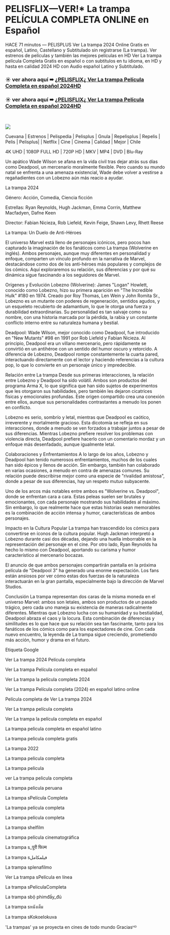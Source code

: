 # PELISFLIX—VER!* La trampa PELÍCULA COMPLETA ONLINE en Español

HACE 71 minutos — PELISPLUS Ver La trampa 2024 Online Gratis en español, Latino, Castellano y Subtitulado sin registrarse (La trampa). Ver estrenos de películas y también las mejores películas en HD Ver La trampa película Completa Gratis en español o con subtítulos en tu idioma, en HD y hasta en calidad 2024 HD con Audio español Latino y Subtitulado.
</br>
### ☀ ver ahora aquí ➠ [¿PELISFLIX¿ Ver La trampa Película Completa en español 2024HD](https://movie4you.online/es/movie/1032823/la-trampa-github)

### ☀ ver ahora aquí ➠ [¿PELISFLIX¿ Ver La trampa Película Completa en español 2024HD](https://movie4you.online/es/movie/1032823/la-trampa-github)
</br>
<p dir="auto"><a href="https://movie4you.online/es/movie/1032823/la-trampa-github" title="PLAY NOW" rel="nofollow"><img src="https://i.imgur.com/jhNGoEt.gif" style="max-width: 100%;"></a></p>

Cuevana | Estrenos | Pelispedia | Pelisplus | Gnula | Repelisplus | Repelis | Pelis | Pelisplus| | Netflix | Cine | Cinema | Calidad | Mejor | Chile

4K UHD | 1080P FULL HD | 720P HD | MKV | MP4 | DVD | Blu-Ray

Un apático Wade Wilson se afana en la vida civil tras dejar atrás sus días como Deadpool, un mercenario moralmente flexible. Pero cuando su mundo natal se enfrenta a una amenaza existencial, Wade debe volver a vestirse a regañadientes con un Lobezno aún más reacio a ayudar.

La trampa 2024

Género: Acción, Comedia, Ciencia ficción

Estrellas: Ryan Reynolds, Hugh Jackman, Emma Corrin, Matthew Macfadyen, Dafne Keen

Director: Fabian Nicieza, Rob Liefeld, Kevin Feige, Shawn Levy, Rhett Reese

La trampa: Un Duelo de Anti-Héroes

El universo Marvel está lleno de personajes icónicos, pero pocos han capturado la imaginación de los fanáticos como La trampa (Wolverine en inglés). Ambos personajes, aunque muy diferentes en personalidad y enfoque, comparten un vínculo profundo en la narrativa de Marvel, destacándose como dos de los anti-héroes más populares y complejos de los cómics. Aquí exploraremos su relación, sus diferencias y por qué su dinámica sigue fascinando a los seguidores de Marvel.

Orígenes y Evolución
Lobezno (Wolverine):
James "Logan" Howlett, conocido como Lobezno, hizo su primera aparición en "The Incredible Hulk" #180 en 1974. Creado por Roy Thomas, Len Wein y John Romita Sr., Lobezno es un mutante con poderes de regeneración, sentidos agudos, y un esqueleto recubierto de adamantium, lo que le otorga una fuerza y durabilidad extraordinarias. Su personalidad es tan salvaje como su nombre, con una historia marcada por la pérdida, la rabia y un constante conflicto interno entre su naturaleza humana y bestial.

Deadpool:
Wade Wilson, mejor conocido como Deadpool, fue introducido en "New Mutants" #98 en 1991 por Rob Liefeld y Fabian Nicieza. Al principio, Deadpool era un villano mercenario, pero rápidamente se convirtió en un antihéroe con un sentido del humor oscuro y retorcido. A diferencia de Lobezno, Deadpool rompe constantemente la cuarta pared, interactuando directamente con el lector y haciendo referencias a la cultura pop, lo que lo convierte en un personaje único y impredecible.

Relación entre La trampa
Desde sus primeras interacciones, la relación entre Lobezno y Deadpool ha sido volátil. Ambos son productos del programa Arma X, lo que significa que han sido sujetos de experimentos que les otorgaron sus habilidades, pero también les dejaron cicatrices físicas y emocionales profundas. Este origen compartido crea una conexión entre ellos, aunque sus personalidades contrastantes a menudo los ponen en conflicto.

Lobezno es serio, sombrío y letal, mientras que Deadpool es caótico, irreverente y mortalmente gracioso. Esta dicotomía se refleja en sus interacciones, donde a menudo se ven forzados a trabajar juntos a pesar de sus diferencias. Mientras Lobezno prefiere resolver los problemas con violencia directa, Deadpool prefiere hacerlo con un comentario mordaz y un enfoque más desenfadado, aunque igualmente letal.

Colaboraciones y Enfrentamientos
A lo largo de los años, Lobezno y Deadpool han tenido numerosos enfrentamientos, muchos de los cuales han sido épicos y llenos de acción. Sin embargo, también han colaborado en varias ocasiones, a menudo en contra de amenazas comunes. Su relación puede describirse mejor como una especie de "rivalidad amistosa", donde a pesar de sus diferencias, hay un respeto mutuo subyacente.

Uno de los arcos más notables entre ambos es "Wolverine vs. Deadpool", donde se enfrentan cara a cara. Estas peleas suelen ser brutales y emocionantes, con cada personaje mostrando sus habilidades al máximo. Sin embargo, lo que realmente hace que estas historias sean memorables es la combinación de acción intensa y humor, características de ambos personajes.

Impacto en la Cultura Popular
La trampa han trascendido los cómics para convertirse en íconos de la cultura popular. Hugh Jackman interpretó a Lobezno durante casi dos décadas, dejando una huella imborrable en la representación del personaje en el cine. Por otro lado, Ryan Reynolds ha hecho lo mismo con Deadpool, aportando su carisma y humor característico al mercenario bocazas.

El anuncio de que ambos personajes compartirán pantalla en la próxima película de "Deadpool 3" ha generado una enorme expectación. Los fans están ansiosos por ver cómo estas dos fuerzas de la naturaleza interactuarán en la gran pantalla, especialmente bajo la dirección de Marvel Studios.

Conclusión
La trampa representan dos caras de la misma moneda en el universo Marvel: ambos son letales, ambos son productos de un pasado trágico, pero cada uno maneja su existencia de maneras radicalmente diferentes. Mientras que Lobezno lucha con su humanidad y su bestialidad, Deadpool abraza el caos y la locura. Esta combinación de diferencias y similitudes es lo que hace que su relación sea tan fascinante, tanto para los fanáticos de los cómics como para los espectadores de cine. Con cada nuevo encuentro, la leyenda de La trampa sigue creciendo, prometiendo más acción, humor y drama en el futuro.

Etiqueta Google

Ver La trampa 2024 Película completa

Ver La trampa Película completa en español

Ver La trampa la película completa 2024

Ver La trampa Película completa (2024) en español latino online

Película completa de Ver La trampa 2024

Ver La trampa película completa

Ver La trampa la película completa en español

La trampa pelicula completa en español latino

La trampa pelicula completa gratis

La trampa 2022

La trampa pelicula completa

La trampa pelicula

ver La trampa pelicula completa

La trampa pelicula peruana

La trampa sPelícula Completa

La trampa película completa

La trampa película completa

La trampa shelfilm

La trampa película cinematográfica

La trampa s_पूरी फिल्म

La trampa sفيلمكامل

La trampa splenafilmo

Ver La trampa sPelícula en línea

La trampa sPeliculaCompleta

La trampa sbộ phimđầy_đủ

La trampa sหนังเต็ม

La trampa sKokoelokuva

'La trampas' ya se proyecta en cines de todo mundo Graciasᴴᴰ
